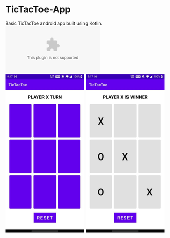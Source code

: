 # TicTacToe-App
Basic TicTacToe android app built using Kotlin.
![Trial APK](https://github.com/sambarannnn/TicTacToe-App/raw/master/app/release/app-release.apk)
<img src="/readme/first.jpeg" width="250" height="500"/> <img src="readme/photo1628697187.jpeg" width="250" height="500"/>
